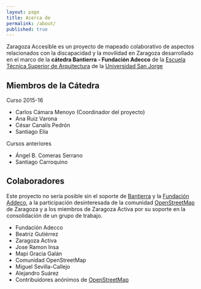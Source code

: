 ```yaml
---
layout: page
title: Acerca de
permalink: /about/
published: true
---
```




Zaragoza Accesible es un proyecto de mapeado colaborativo de 
aspectos relacionados con la discapacidad y la movilidad en Zaragoza desarrollado en el marco de la **cátedra Bantierra - Fundación Adecco** de la 
[Escuela Técnica Superior de Arquitectura](http://etsa.usj.es) de la 
[Universidad San Jorge](http://usj.es) 

## Miembros de la Cátedra 

Curso 2015-16

 * Carlos Cámara Menoyo (Coordinador del proyecto)
 * Ana Ruiz Varona 
 * César Canalís Pedrón
 * Santiago Elía
 
 Cursos anteriores
 
 * Ángel B. Comeras Serrano
 * Santiago Carroquino
 
## Colaboradores

Este proyecto no sería posible sin el soporte de [Bantierra](http://www.bantierra.es/) y la [Fundación Addeco](http://www.fundacionadecco.es),  a la participación desinteresada de la comunidad [OpenStreetMap](htpp://openstretmap.org) de Zaragoza y a los miembros de Zaragoza Activa por su soporte en la consolidación de un grupo de trabajo.

* Fundación Adecco
 * Beatriz Gutiérrez
* Zaragoza Activa
 * Jose Ramon Insa
 * Mapi Gracia Galán
* Comunidad OpenStreetMap
 * Miguel Sevilla-Callejo
 * Alejandro Suárez
 * Contribuidores anónimos de [OpenStreetMap](htpp://openstretmap.org)
